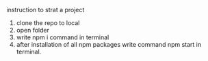 instruction to strat a project

1) clone the repo to local
2) open folder
3) write npm i command in terminal
4) after installation of all npm packages write command npm start in terminal.